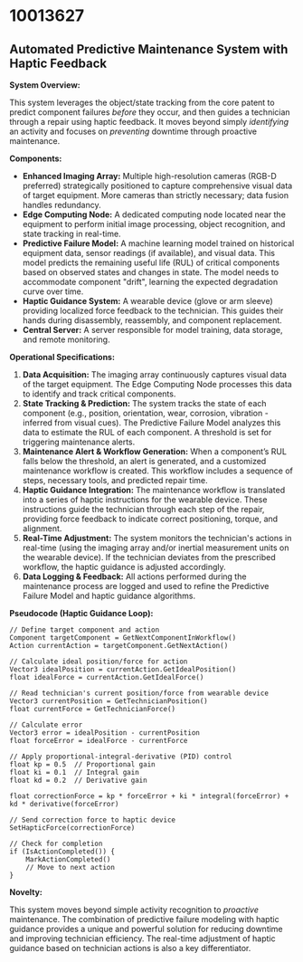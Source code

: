 # 10013627

## Automated Predictive Maintenance System with Haptic Feedback

**System Overview:**

This system leverages the object/state tracking from the core patent to predict component failures *before* they occur, and then guides a technician through a repair using haptic feedback. It moves beyond simply *identifying* an activity and focuses on *preventing* downtime through proactive maintenance.

**Components:**

*   **Enhanced Imaging Array:** Multiple high-resolution cameras (RGB-D preferred) strategically positioned to capture comprehensive visual data of target equipment. More cameras than strictly necessary; data fusion handles redundancy.
*   **Edge Computing Node:** A dedicated computing node located near the equipment to perform initial image processing, object recognition, and state tracking in real-time.
*   **Predictive Failure Model:** A machine learning model trained on historical equipment data, sensor readings (if available), and visual data. This model predicts the remaining useful life (RUL) of critical components based on observed states and changes in state. The model needs to accommodate component "drift", learning the expected degradation curve over time.
*   **Haptic Guidance System:** A wearable device (glove or arm sleeve) providing localized force feedback to the technician. This guides their hands during disassembly, reassembly, and component replacement.
*   **Central Server:** A server responsible for model training, data storage, and remote monitoring.

**Operational Specifications:**

1.  **Data Acquisition:** The imaging array continuously captures visual data of the target equipment. The Edge Computing Node processes this data to identify and track critical components.
2.  **State Tracking & Prediction:** The system tracks the state of each component (e.g., position, orientation, wear, corrosion, vibration - inferred from visual cues).  The Predictive Failure Model analyzes this data to estimate the RUL of each component. A threshold is set for triggering maintenance alerts.
3.  **Maintenance Alert & Workflow Generation:** When a component’s RUL falls below the threshold, an alert is generated, and a customized maintenance workflow is created. This workflow includes a sequence of steps, necessary tools, and predicted repair time.
4.  **Haptic Guidance Integration:** The maintenance workflow is translated into a series of haptic instructions for the wearable device. These instructions guide the technician through each step of the repair, providing force feedback to indicate correct positioning, torque, and alignment. 
5.  **Real-Time Adjustment:**  The system monitors the technician's actions in real-time (using the imaging array and/or inertial measurement units on the wearable device). If the technician deviates from the prescribed workflow, the haptic guidance is adjusted accordingly.
6.  **Data Logging & Feedback:** All actions performed during the maintenance process are logged and used to refine the Predictive Failure Model and haptic guidance algorithms.

**Pseudocode (Haptic Guidance Loop):**

```
// Define target component and action
Component targetComponent = GetNextComponentInWorkflow()
Action currentAction = targetComponent.GetNextAction()

// Calculate ideal position/force for action
Vector3 idealPosition = currentAction.GetIdealPosition()
float idealForce = currentAction.GetIdealForce()

// Read technician's current position/force from wearable device
Vector3 currentPosition = GetTechnicianPosition()
float currentForce = GetTechnicianForce()

// Calculate error
Vector3 error = idealPosition - currentPosition
float forceError = idealForce - currentForce

// Apply proportional-integral-derivative (PID) control
float kp = 0.5  // Proportional gain
float ki = 0.1  // Integral gain
float kd = 0.2  // Derivative gain

float correctionForce = kp * forceError + ki * integral(forceError) + kd * derivative(forceError)

// Send correction force to haptic device
SetHapticForce(correctionForce)

// Check for completion
if (IsActionCompleted()) {
    MarkActionCompleted()
    // Move to next action
}
```

**Novelty:**

This system moves beyond simple activity recognition to *proactive* maintenance.  The combination of predictive failure modeling with haptic guidance provides a unique and powerful solution for reducing downtime and improving technician efficiency.  The real-time adjustment of haptic guidance based on technician actions is also a key differentiator.